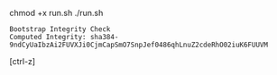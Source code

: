 chmod +x run.sh
./run.sh

```
Bootstrap Integrity Check
Computed Integrity: sha384-9ndCyUaIbzAi2FUVXJi0CjmCapSmO7SnpJef0486qhLnuZ2cdeRhO02iuK6FUUVM
```

[ctrl-z]
